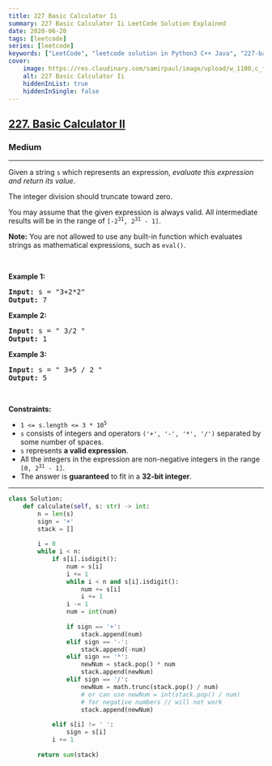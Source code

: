 ```yaml
---
title: 227 Basic Calculator Ii
summary: 227 Basic Calculator Ii LeetCode Solution Explained
date: 2020-06-20
tags: [leetcode]
series: [leetcode]
keywords: ["LeetCode", "leetcode solution in Python3 C++ Java", "227-basic-calculator-ii LeetCode Solution Explained"]
cover:
    image: https://res.cloudinary.com/samirpaul/image/upload/w_1100,c_fit,co_rgb:FFFFFF,l_text:Arial_75_bold:227 Basic Calculator Ii - Solution Explained/problem-solving.webp
    alt: 227 Basic Calculator Ii
    hiddenInList: true
    hiddenInSingle: false
---
```



<h2><a href="https://leetcode.com/problems/basic-calculator-ii/">227. Basic Calculator II</a></h2><h3>Medium</h3><hr><div><p>Given a string <code>s</code> which represents an expression, <em>evaluate this expression and return its value</em>.&nbsp;</p>

<p>The integer division should truncate toward zero.</p>

<p>You may assume that the given expression is always valid. All intermediate results will be in the range of <code>[-2<sup>31</sup>, 2<sup>31</sup> - 1]</code>.</p>

<p><strong>Note:</strong> You are not allowed to use any built-in function which evaluates strings as mathematical expressions, such as <code>eval()</code>.</p>

<p>&nbsp;</p>
<p><strong>Example 1:</strong></p>
<pre><strong>Input:</strong> s = "3+2*2"
<strong>Output:</strong> 7
</pre><p><strong>Example 2:</strong></p>
<pre><strong>Input:</strong> s = " 3/2 "
<strong>Output:</strong> 1
</pre><p><strong>Example 3:</strong></p>
<pre><strong>Input:</strong> s = " 3+5 / 2 "
<strong>Output:</strong> 5
</pre>
<p>&nbsp;</p>
<p><strong>Constraints:</strong></p>

<ul>
	<li><code>1 &lt;= s.length &lt;= 3 * 10<sup>5</sup></code></li>
	<li><code>s</code> consists of integers and operators <code>('+', '-', '*', '/')</code> separated by some number of spaces.</li>
	<li><code>s</code> represents <strong>a valid expression</strong>.</li>
	<li>All the integers in the expression are non-negative integers in the range <code>[0, 2<sup>31</sup> - 1]</code>.</li>
	<li>The answer is <strong>guaranteed</strong> to fit in a <strong>32-bit integer</strong>.</li>
</ul>
</div>

---




```python
class Solution:
    def calculate(self, s: str) -> int:
        n = len(s)
        sign = '+'
        stack = []
        
        i = 0
        while i < n:
            if s[i].isdigit():
                num = s[i]
                i += 1
                while i < n and s[i].isdigit():
                    num += s[i]
                    i += 1
                i -= 1
                num = int(num)
                
                if sign == '+':
                    stack.append(num)
                elif sign == '-':
                    stack.append(-num)
                elif sign == '*':
                    newNum = stack.pop() * num
                    stack.append(newNum)
                elif sign == '/':
                    newNum = math.trunc(stack.pop() / num)
                    # or can use newNum = int(stack.pop() / num)
                    # for negative numbers // will not work
                    stack.append(newNum)
                
            elif s[i] != ' ':
                sign = s[i]
            i += 1
        
        return sum(stack)
```
